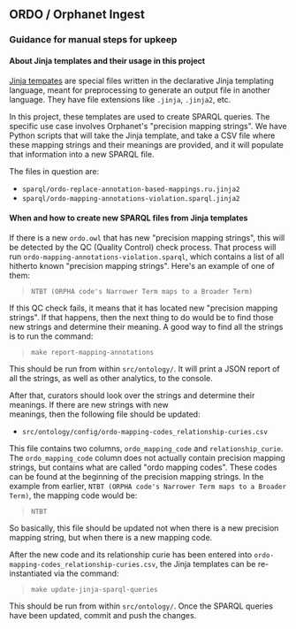 ## ORDO / Orphanet Ingest

### Guidance for manual steps for upkeep

#### About Jinja templates and their usage in this project
[Jinja tempates](https://jinja.palletsprojects.com/en/3.1.x/) are special files written in the declarative Jinja 
templating language, meant for preprocessing to generate an output file in another language. They have file extensions 
like `.jinja`, `.jinja2`, etc.

In this project, these templates are used to create SPARQL queries. The specific use case involves Orphanet's "precision
 mapping strings". We have Python scripts that will take the Jinja template, and take a CSV file where these mapping 
strings and their meanings are provided, and it will populate that information into a new SPARQL file.

The files in question are:
- `sparql/ordo-replace-annotation-based-mappings.ru.jinja2`
- `sparql/ordo-mapping-annotations-violation.sparql.jinja2`

#### When and how to create new SPARQL files from Jinja templates
If there is a new `ordo.owl` that has new "precision mapping strings", this will be detected by the QC (Quality Control)
 check process. That process will run `ordo-mapping-annotations-violation.sparql`, which contains a list of all hitherto
 known "precision mapping strings". Here's an example of one of them:

> `NTBT (ORPHA code's Narrower Term maps to a Broader Term)`

If this QC check fails, it means that it has located new "precision mapping strings". If that happens, then the next 
thing to do would be to find those new strings and determine their meaning. A good way to find all the strings is to run
 the command:

> `make report-mapping-annotations` 
 
This should be run from within `src/ontology/`. It will print a JSON report of all the strings, as well as other 
analytics, to the console.

After that, curators should look over the strings and determine their meanings. If there are new strings with new  
meanings, then the following file should be updated:

- `src/ontology/config/ordo-mapping-codes_relationship-curies.csv`

This file contains two columns, `ordo_mapping_code` and `relationship_curie`. The `ordo_mapping_code` column does not 
actually contain precision mapping strings, but contains what are called "ordo mapping codes". These codes can be found 
at the beginning of the precision mapping strings. In the example from earlier, 
`NTBT (ORPHA code's Narrower Term maps to a Broader Term)`, the mapping code would be:

> `NTBT`

So basically, this file should be updated not when there is a new precision mapping string, but when there is a new 
mapping code.

After the new code and its relationship curie has been entered into `ordo-mapping-codes_relationship-curies.csv`, the 
Jinja templates can be re-instantiated via the command:

> `make update-jinja-sparql-queries`

This should be run from within `src/ontology/`. Once the SPARQL queries have been updated, commit and push the changes.   
